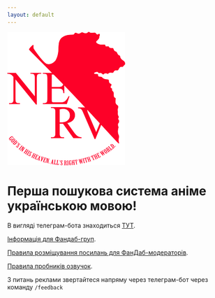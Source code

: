 ```yaml
---
layout: default
---
```



![Branching](https://raw.githubusercontent.com/ukushu/nerv-search-site/master/nerv.png)


# Перша пошукова система аніме українською мовою! 
В вигляді телеграм-бота знаходиться [ТУТ](https://t.me/NERV_search_bot).


[Інформація для Фандаб-груп](./pages/4FanDubStudios.html).

[Правила розміщування посилань для ФанДаб-модераторів](./pages/LinkRules.html).

[Правила пробників озвучок](./pages/DubSampleRules.md).


З питань реклами звертайтеся напряму через телеграм-бот через команду ```/feedback```
